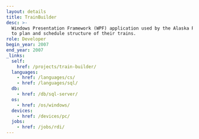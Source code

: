 ```yaml
---
layout: details
title: TrainBuilder
desc: >-
  Windows Presentation Framework (WPF) application used by the Alaska Railroad
  to plan and schedule structure of their trains.
role: Developer
begin_year: 2007
end_year: 2007
_links:
  self:
    href: /projects/train-builder/
  languages:
    - href: /languages/cs/
    - href: /languages/sql/
  db:
    - href: /db/sql-server/
  os:
    - href: /os/windows/
  devices:
    - href: /devices/pc/
  jobs:
    - href: /jobs/rdi/
---
```

